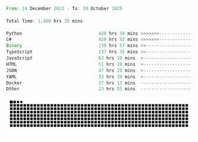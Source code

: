 <!--START_SECTION:waka-->

```rust
From: 24 December 2023 - To: 30 October 2025

Total Time: 1,460 hrs 35 mins

Python                             428 hrs 34 mins >>>>>>>------------------   28.87 %
C#                                 420 hrs 53 mins >>>>>>>------------------   28.35 %
Binary                             139 hrs 57 mins >>-----------------------   09.43 %
TypeScript                         137 hrs 35 mins >>-----------------------   09.27 %
JavaScript                         63 hrs 10 mins  >------------------------   04.26 %
HTML                               51 hrs 28 mins  >------------------------   03.47 %
JSON                               47 hrs 28 mins  >------------------------   03.20 %
YAML                               33 hrs 34 mins  >------------------------   02.26 %
Docker                             27 hrs 13 mins  -------------------------   01.83 %
Other                              23 hrs 55 mins  -------------------------   01.61 %
```

<!--END_SECTION:waka-->


<picture>
  <source media="(prefers-color-scheme: dark)" srcset="https://raw.githubusercontent.com/jeerawut97/jeerawut97/output/github-contribution-grid-snake.svg">
  <img alt="github contribution grid snake animation" src="https://raw.githubusercontent.com/jeerawut97/jeerawut97/output/github-contribution-grid-snake.svg">
</picture>
